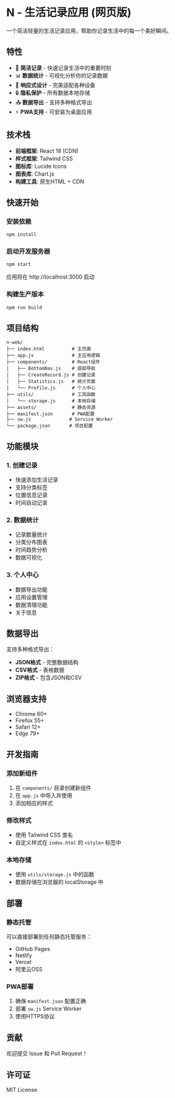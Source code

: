 # N - 生活记录应用 (网页版)

一个简洁轻量的生活记录应用，帮助你记录生活中的每一个美好瞬间。

## 特性

- 📝 **简洁记录** - 快速记录生活中的重要时刻
- 📊 **数据统计** - 可视化分析你的记录数据
- 📱 **响应式设计** - 完美适配各种设备
- 🔒 **隐私保护** - 所有数据本地存储
- 📤 **数据导出** - 支持多种格式导出
- ⚡ **PWA支持** - 可安装为桌面应用

## 技术栈

- **前端框架**: React 18 (CDN)
- **样式框架**: Tailwind CSS
- **图标库**: Lucide Icons
- **图表库**: Chart.js
- **构建工具**: 原生HTML + CDN

## 快速开始

### 安装依赖
```bash
npm install
```

### 启动开发服务器
```bash
npm start
```

应用将在 http://localhost:3000 启动

### 构建生产版本
```bash
npm run build
```

## 项目结构

```
n-web/
├── index.html          # 主页面
├── app.js              # 主应用逻辑
├── components/         # React组件
│   ├── BottomNav.js    # 底部导航
│   ├── CreateRecord.js # 创建记录
│   ├── Statistics.js   # 统计页面
│   └── Profile.js      # 个人中心
├── utils/              # 工具函数
│   └── storage.js      # 本地存储
├── assets/             # 静态资源
├── manifest.json       # PWA配置
├── sw.js              # Service Worker
└── package.json       # 项目配置
```

## 功能模块

### 1. 创建记录
- 快速添加生活记录
- 支持分类标签
- 位置信息记录
- 时间自动记录

### 2. 数据统计
- 记录数量统计
- 分类分布图表
- 时间趋势分析
- 数据可视化

### 3. 个人中心
- 数据导出功能
- 应用设置管理
- 数据清理功能
- 关于信息

## 数据导出

支持多种格式导出：
- **JSON格式** - 完整数据结构
- **CSV格式** - 表格数据
- **ZIP格式** - 包含JSON和CSV

## 浏览器支持

- Chrome 60+
- Firefox 55+
- Safari 12+
- Edge 79+

## 开发指南

### 添加新组件
1. 在 `components/` 目录创建新组件
2. 在 `app.js` 中导入并使用
3. 添加相应的样式

### 修改样式
- 使用 Tailwind CSS 类名
- 自定义样式在 `index.html` 的 `<style>` 标签中

### 本地存储
- 使用 `utils/storage.js` 中的函数
- 数据存储在浏览器的 localStorage 中

## 部署

### 静态托管
可以直接部署到任何静态托管服务：
- GitHub Pages
- Netlify
- Vercel
- 阿里云OSS

### PWA部署
1. 确保 `manifest.json` 配置正确
2. 部署 `sw.js` Service Worker
3. 使用HTTPS协议

## 贡献

欢迎提交 Issue 和 Pull Request！

## 许可证

MIT License 